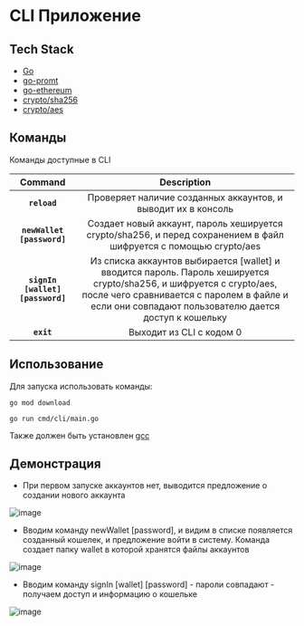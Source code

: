 # CLI Приложение

## Tech Stack
- [Go](https://go.dev)
- [go-promt](https://pkg.go.dev/github.com/c-bata/go-prompt)
- [go-ethereum](https://github.com/ethereum/go-ethereum)
- [crypto/sha256](https://pkg.go.dev/crypto/sha256)
- [crypto/aes](https://pkg.go.dev/crypto/aes)

## Команды
Команды доступные в CLI

| Command | Description |
| :---:   | :---: |
| **`reload`** | Проверяет наличие созданных аккаунтов, и выводит их в консоль   | 
| **`newWallet [password]`** | Создает новый аккаунт, пароль хешируется crypto/sha256, и перед сохранением в файл шифруется с помощью crypto/aes  | 
| **`signIn [wallet] [password]`** |  Из списка аккаунтов выбирается [wallet] и вводится пароль. Пароль хешируется crypto/sha256, и шифруется с crypto/aes,  после чего сравнивается с паролем в файле и если они совпадают пользователю дается доступ к кошельку   | 
| **`exit`** | Выходит из CLI c кодом 0   | 


## Использование 
Для запуска использовать команды:

```go mod download```

```go run cmd/cli/main.go```

Также должен быть установлен [gcc](https://jmeubank.github.io/tdm-gcc/)

## Демонстрация
- При первом запуске аккаунтов нет, выводится предложение о создании нового аккаунта

![image](https://user-images.githubusercontent.com/46971653/195937502-09c42ce5-08a6-497f-a656-f7eeca348c7c.png)

- Вводим команду newWallet [password], и видим в списке появляется созданный кошелек, и предложение войти в систему. Команда создает папку wallet в которой хранятся файлы аккаунтов

![image](https://user-images.githubusercontent.com/46971653/195938309-d4d37e2c-c1b2-49f3-977d-4666ab3cc0ba.png)

- Вводим команду signIn [wallet] [password] - пароли совпадают - получаем доступ и информацию о кошельке 

![image](https://user-images.githubusercontent.com/46971653/195942894-5f7191cf-38a5-4e97-92bb-78e4803838a7.png)


